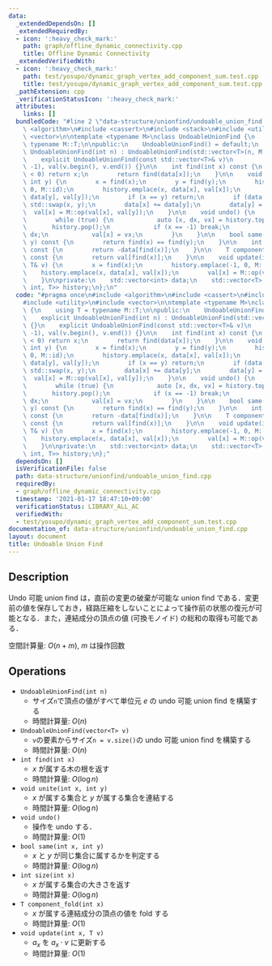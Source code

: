 ```yaml
---
data:
  _extendedDependsOn: []
  _extendedRequiredBy:
  - icon: ':heavy_check_mark:'
    path: graph/offline_dynamic_connectivity.cpp
    title: Offline Dynamic Connectivity
  _extendedVerifiedWith:
  - icon: ':heavy_check_mark:'
    path: test/yosupo/dynamic_graph_vertex_add_component_sum.test.cpp
    title: test/yosupo/dynamic_graph_vertex_add_component_sum.test.cpp
  _pathExtension: cpp
  _verificationStatusIcon: ':heavy_check_mark:'
  attributes:
    links: []
  bundledCode: "#line 2 \"data-structure/unionfind/undoable_union_find.cpp\"\n#include\
    \ <algorithm>\n#include <cassert>\n#include <stack>\n#include <utility>\n#include\
    \ <vector>\n\ntemplate <typename M>\nclass UndoableUnionFind {\n    using T =\
    \ typename M::T;\n\npublic:\n    UndoableUnionFind() = default;\n    explicit\
    \ UndoableUnionFind(int n) : UndoableUnionFind(std::vector<T>(n, M::id)) {}\n\
    \    explicit UndoableUnionFind(const std::vector<T>& v)\n        : data(v.size(),\
    \ -1), val(v.begin(), v.end()) {}\n\n    int find(int x) const {\n        if (data[x]\
    \ < 0) return x;\n        return find(data[x]);\n    }\n\n    void unite(int x,\
    \ int y) {\n        x = find(x);\n        y = find(y);\n        history.emplace(-1,\
    \ 0, M::id);\n        history.emplace(x, data[x], val[x]);\n        history.emplace(y,\
    \ data[y], val[y]);\n        if (x == y) return;\n        if (data[x] > data[y])\
    \ std::swap(x, y);\n        data[x] += data[y];\n        data[y] = x;\n      \
    \  val[x] = M::op(val[x], val[y]);\n    }\n\n    void undo() {\n        assert(!history.empty());\n\
    \        while (true) {\n            auto [x, dx, vx] = history.top();\n     \
    \       history.pop();\n            if (x == -1) break;\n            data[x] =\
    \ dx;\n            val[x] = vx;\n        }\n    }\n\n    bool same(int x, int\
    \ y) const {\n        return find(x) == find(y);\n    }\n\n    int size(int x)\
    \ const {\n        return -data[find(x)];\n    }\n\n    T component_fold(int x)\
    \ const {\n        return val[find(x)];\n    }\n\n    void update(int x, const\
    \ T& v) {\n        x = find(x);\n        history.emplace(-1, 0, M::id);\n    \
    \    history.emplace(x, data[x], val[x]);\n        val[x] = M::op(val[x], v);\n\
    \    }\n\nprivate:\n    std::vector<int> data;\n    std::vector<T> val;\n    std::stack<std::tuple<int,\
    \ int, T>> history;\n};\n"
  code: "#pragma once\n#include <algorithm>\n#include <cassert>\n#include <stack>\n\
    #include <utility>\n#include <vector>\n\ntemplate <typename M>\nclass UndoableUnionFind\
    \ {\n    using T = typename M::T;\n\npublic:\n    UndoableUnionFind() = default;\n\
    \    explicit UndoableUnionFind(int n) : UndoableUnionFind(std::vector<T>(n, M::id))\
    \ {}\n    explicit UndoableUnionFind(const std::vector<T>& v)\n        : data(v.size(),\
    \ -1), val(v.begin(), v.end()) {}\n\n    int find(int x) const {\n        if (data[x]\
    \ < 0) return x;\n        return find(data[x]);\n    }\n\n    void unite(int x,\
    \ int y) {\n        x = find(x);\n        y = find(y);\n        history.emplace(-1,\
    \ 0, M::id);\n        history.emplace(x, data[x], val[x]);\n        history.emplace(y,\
    \ data[y], val[y]);\n        if (x == y) return;\n        if (data[x] > data[y])\
    \ std::swap(x, y);\n        data[x] += data[y];\n        data[y] = x;\n      \
    \  val[x] = M::op(val[x], val[y]);\n    }\n\n    void undo() {\n        assert(!history.empty());\n\
    \        while (true) {\n            auto [x, dx, vx] = history.top();\n     \
    \       history.pop();\n            if (x == -1) break;\n            data[x] =\
    \ dx;\n            val[x] = vx;\n        }\n    }\n\n    bool same(int x, int\
    \ y) const {\n        return find(x) == find(y);\n    }\n\n    int size(int x)\
    \ const {\n        return -data[find(x)];\n    }\n\n    T component_fold(int x)\
    \ const {\n        return val[find(x)];\n    }\n\n    void update(int x, const\
    \ T& v) {\n        x = find(x);\n        history.emplace(-1, 0, M::id);\n    \
    \    history.emplace(x, data[x], val[x]);\n        val[x] = M::op(val[x], v);\n\
    \    }\n\nprivate:\n    std::vector<int> data;\n    std::vector<T> val;\n    std::stack<std::tuple<int,\
    \ int, T>> history;\n};"
  dependsOn: []
  isVerificationFile: false
  path: data-structure/unionfind/undoable_union_find.cpp
  requiredBy:
  - graph/offline_dynamic_connectivity.cpp
  timestamp: '2021-01-17 18:47:10+09:00'
  verificationStatus: LIBRARY_ALL_AC
  verifiedWith:
  - test/yosupo/dynamic_graph_vertex_add_component_sum.test.cpp
documentation_of: data-structure/unionfind/undoable_union_find.cpp
layout: document
title: Undoable Union Find
---
```


## Description

Undo 可能 union find は，直前の変更の破棄が可能な union find である．変更前の値を保存しておき，経路圧縮をしないことによって操作前の状態の復元が可能となる．また，連結成分の頂点の値 (可換モノイド) の総和の取得も可能である．

空間計算量: $O(n + m)$, $m$ は操作回数

## Operations

- `UndoableUnionFind(int n)`
    - サイズ`n`で頂点の値がすべて単位元 $e$ の undo 可能 union find を構築する
    - 時間計算量: $O(n)$
- `UndoableUnionFind(vector<T> v)`
    - `v`の要素からサイズ`n = v.size()`の undo 可能 union find を構築する
    - 時間計算量: $O(n)$
- `int find(int x)`
    - $x$ が属する木の根を返す
    - 時間計算量: $O(\log n)$
- `void unite(int x, int y)`
    - $x$ が属する集合と $y$ が属する集合を連結する
    - 時間計算量: $O(\log n)$
- `void undo()`
    - 操作を undo する．
    - 時間計算量: $O(1)$
- `bool same(int x, int y)`
    - $x$ と $y$ が同じ集合に属するかを判定する
    - 時間計算量: $O(\log n)$
- `int size(int x)`
    - $x$ が属する集合の大きさを返す
    - 時間計算量: $O(\log n)$
- `T component_fold(int x)`
    - $x$ が属する連結成分の頂点の値を fold する
    - 時間計算量: $O(1)$
- `void update(int x, T v)`
    - $a_x$ を $a_x \cdot v$ に更新する
    - 時間計算量: $O(1)$
